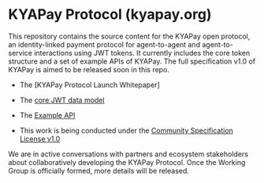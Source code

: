 # KYAPay Protocol (kyapay.org)

This repository contains the source content for the KYAPay open protocol, an identity-linked payment protocol for agent-to-agent and 
agent-to-service interactions using JWT tokens. It currently includes the core token structure and a set of example APIs of 
KYAPay. The full specification v1.0 of KYAPay is aimed to be released soon in this repo.

* The [KYAPay Protocol Launch Whitepaper]
* The [core JWT data model](https://github.com/skyfire-xyz/kyapay/blob/main/docs/data-model.md)
* The [Example API](https://github.com/skyfire-xyz/kyapay/blob/main/docs/example-api.md)

* This work is being conducted under the 
  [Community Specification License v1.0](https://github.com/CommunitySpecification/Community_Specification/blob/main/1._Community_Specification_License-v1.md)

We are in active conversations with partners and ecosystem stakeholders about 
collaboratively developing the KYAPay Protocol. Once the Working Group is 
officially formed, more details will be released.
